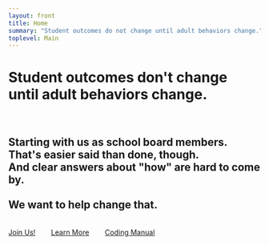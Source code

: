 ```yaml
---
layout: front
title: Home
summary: "Student outcomes do not change until adult behaviors change."
toplevel: Main
---
```


<h1>Student outcomes don't change<br/>until adult behaviors change.</h1><br/>
<h2>Starting with us as school board members.<br/>
That's easier said than done, though.<br/>
And clear answers about "how" are hard to come by.<br/><br/>
<strong>We want to help change that.</strong></h2><br/>
<a href="join" class="btn-get-started scrollto">Join Us!</a> &nbsp;&nbsp;&nbsp;&nbsp;&nbsp;&nbsp;
<a href="about" class="btn-get-started scrollto">Learn More</a> &nbsp;&nbsp;&nbsp;&nbsp;&nbsp;&nbsp;
<a href="resources/instructions" class="btn-get-started scrollto">Coding Manual</a>
